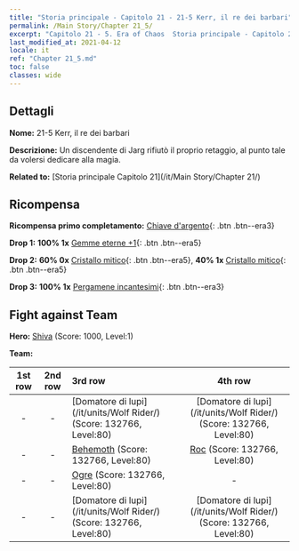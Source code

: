 ```yaml
---
title: "Storia principale - Capitolo 21 - 21-5 Kerr, il re dei barbari"
permalink: /Main Story/Chapter 21_5/
excerpt: "Capitolo 21 - 5. Era of Chaos  Storia principale - Capitolo 21_5. 21-5 Kerr, il re dei barbari"
last_modified_at: 2021-04-12
locale: it
ref: "Chapter 21_5.md"
toc: false
classes: wide
---
```


## Dettagli

 **Nome:** 21-5 Kerr, il re dei barbari

 **Descrizione:** Un discendente di Jarg rifiutò il proprio retaggio, al punto tale da volersi dedicare alla magia.

 **Related to:** [Storia principale Capitolo 21](/it/Main Story/Chapter 21/)

## Ricompensa

 **Ricompensa primo completamento:** [Chiave d'argento](/it/Items/con_693/){: .btn .btn--era3}

 **Drop 1:** **100% 1x** [Gemme eterne +1](/it/Items/mat_72/){: .btn .btn--era5}

 **Drop 2:** **60% 0x** [Cristallo mitico](/it/Items/mat_66/){: .btn .btn--era5}, **40% 1x** [Cristallo mitico](/it/Items/mat_66/){: .btn .btn--era5}

 **Drop 3:** **100% 1x** [Pergamene incantesimi](/it/Items/con_694/){: .btn .btn--era3}


## Fight against Team
 **Hero:** [Shiva](/it/heroes/Shiva/) (Score: 1000, Level:1)

 **Team:**


  | 1st row | 2nd row | 3rd row | 4th row |
  |:----:|:----:|:----|:----:|
  | - | - | [Domatore di lupi](/it/units/Wolf Rider/) (Score: 132766, Level:80)  | [Domatore di lupi](/it/units/Wolf Rider/) (Score: 132766, Level:80)  |
  | - | - | [Behemoth](/it/units/Behemoth/) (Score: 132766, Level:80)  | [Roc](/it/units/Roc/) (Score: 132766, Level:80)  |
  | - | - | [Ogre](/it/units/Ogre/) (Score: 132766, Level:80)  | - |
  | - | - | [Domatore di lupi](/it/units/Wolf Rider/) (Score: 132766, Level:80)  | [Domatore di lupi](/it/units/Wolf Rider/) (Score: 132766, Level:80)  |


